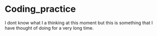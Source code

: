 # Coding_practice


I dont know what I a thinking at this moment but this is something that I have thought of doing for a very long time.
